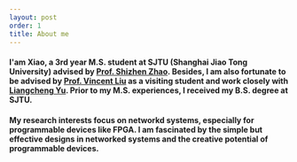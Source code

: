 ```yaml
---
layout: post
order: 1
title: About me
---
```


<div id="about"></div>
<div class="justify-text">
<!-- <h2>{{ page.title }}</h2> -->
<h4> I'am Xiao, a 3rd year M.S. student at SJTU (Shanghai Jiao Tong University) advised by <a href="https://jhc.sjtu.edu.cn/~shizhenzhao/">Prof. Shizhen Zhao</a>. Besides, I am also fortunate to be advised by 
<a href="https://vincen.tl">Prof. Vincent Liu</a> as a visiting student and work closely with <a href="https://liangchengyu.com/">Liangcheng Yu</a>. Prior to my M.S. experiences, I received my B.S. degree at SJTU.</h4>

<h4>My research interests focus on networkd systems, especially for programmable devices like FPGA. I am fascinated by the simple but effective designs in networked systems and the creative potential of programmable devices.</h4>
</div>
